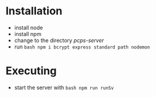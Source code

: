 # Installation
* install node
* install npm
* change to the directory *pcps-server*
* run ```bash npm i bcrypt express standard path nodemon```

# Executing
* start the server with ```bash npm run runSv```
